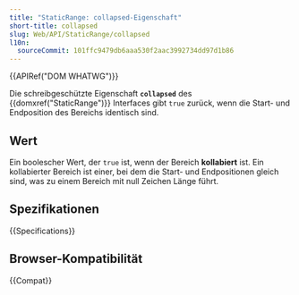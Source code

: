 ```yaml
---
title: "StaticRange: collapsed-Eigenschaft"
short-title: collapsed
slug: Web/API/StaticRange/collapsed
l10n:
  sourceCommit: 101ffc9479db6aaa530f2aac3992734dd97d1b86
---
```


{{APIRef("DOM WHATWG")}}

Die schreibgeschützte Eigenschaft **`collapsed`** des {{domxref("StaticRange")}} Interfaces gibt `true` zurück, wenn die Start- und Endposition des Bereichs identisch sind.

## Wert

Ein boolescher Wert, der `true` ist, wenn der Bereich **kollabiert** ist. Ein kollabierter Bereich ist einer, bei dem die Start- und Endpositionen gleich sind, was zu einem Bereich mit null Zeichen Länge führt.

## Spezifikationen

{{Specifications}}

## Browser-Kompatibilität

{{Compat}}
